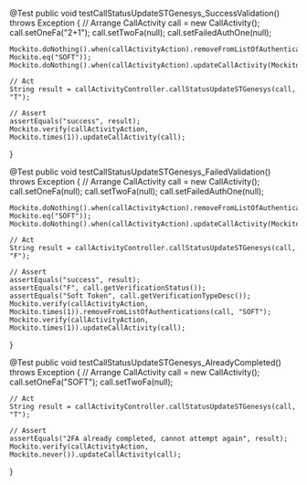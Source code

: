 @Test
public void testCallStatusUpdateSTGenesys_SuccessValidation() throws Exception {
    // Arrange
    CallActivity call = new CallActivity();
    call.setOneFa("2+1");
    call.setTwoFa(null);
    call.setFailedAuthOne(null);

    Mockito.doNothing().when(callActivityAction).removeFromListOfAuthentications(Mockito.any(), Mockito.eq("SOFT"));
    Mockito.doNothing().when(callActivityAction).updateCallActivity(Mockito.any());

    // Act
    String result = callActivityController.callStatusUpdateSTGenesys(call, "T");

    // Assert
    assertEquals("success", result);
    Mockito.verify(callActivityAction, Mockito.times(1)).updateCallActivity(call);
}

@Test
public void testCallStatusUpdateSTGenesys_FailedValidation() throws Exception {
    // Arrange
    CallActivity call = new CallActivity();
    call.setOneFa(null);
    call.setTwoFa(null);
    call.setFailedAuthOne(null);

    Mockito.doNothing().when(callActivityAction).removeFromListOfAuthentications(Mockito.any(), Mockito.eq("SOFT"));
    Mockito.doNothing().when(callActivityAction).updateCallActivity(Mockito.any());

    // Act
    String result = callActivityController.callStatusUpdateSTGenesys(call, "F");

    // Assert
    assertEquals("success", result);
    assertEquals("F", call.getVerificationStatus());
    assertEquals("Soft Token", call.getVerificationTypeDesc());
    Mockito.verify(callActivityAction, Mockito.times(1)).removeFromListOfAuthentications(call, "SOFT");
    Mockito.verify(callActivityAction, Mockito.times(1)).updateCallActivity(call);
}

@Test
public void testCallStatusUpdateSTGenesys_AlreadyCompleted() throws Exception {
    // Arrange
    CallActivity call = new CallActivity();
    call.setOneFa("SOFT");
    call.setTwoFa(null);

    // Act
    String result = callActivityController.callStatusUpdateSTGenesys(call, "T");

    // Assert
    assertEquals("2FA already completed, cannot attempt again", result);
    Mockito.verify(callActivityAction, Mockito.never()).updateCallActivity(call);
}

